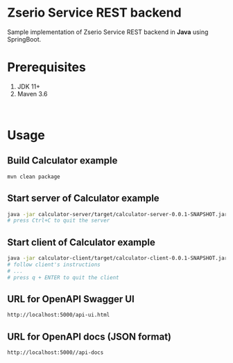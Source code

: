 # Zserio Service REST backend

Sample implementation of Zserio Service REST backend in **Java** using SpringBoot.

# Prerequisites

   1. JDK 11+
   2. Maven 3.6

<br>

# Usage

## Build Calculator example

```bash
mvn clean package
```

## Start server of Calculator example

```bash
java -jar calculator-server/target/calculator-server-0.0.1-SNAPSHOT.jar
# press Ctrl+C to quit the server
```

## Start client of Calculator example

```bash
java -jar calculator-client/target/calculator-client-0.0.1-SNAPSHOT.jar
# follow client's instructions
# ...
# press q + ENTER to quit the client
```

## URL for OpenAPI Swagger UI

```bash
http://localhost:5000/api-ui.html
```

## URL for OpenAPI docs (JSON format)

```bash
http://localhost:5000//api-docs
```